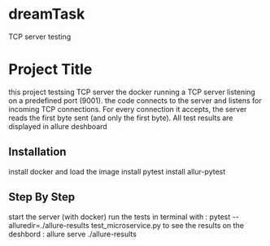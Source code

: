 # dreamTask
TCP server testing

# Project Title

this project testsing TCP server
the docker running a TCP server listening on a predefined port (9001).
the code connects to the server and listens for incoming TCP connections.
For every connection it accepts, the server reads the first byte sent (and only the first byte).
All test results are displayed in allure deshboard 

## Installation

install docker and load the image
install pytest
install allur-pytest

## Step By Step

start the server (with docker)
run the tests in terminal with : pytest --alluredir=./allure-results test_microservice.py
to see the results on the deshbord : allure serve ./allure-results  
